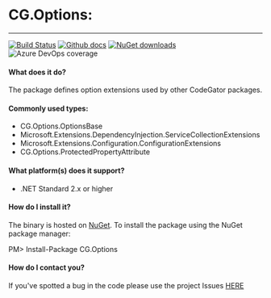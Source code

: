 # CG.Options: 
---
[![Build Status](https://dev.azure.com/codegator/CG.Options/_apis/build/status/CodeGator.CG.Options?branchName=master)](https://dev.azure.com/codegator/CG.Options/_build/latest?definitionId=21&branchName=master)
[![Github docs](https://img.shields.io/static/v1?label=Documentation&message=online&color=blue)](https://codegator.github.io/CG.Options/index.html)
[![NuGet downloads](https://img.shields.io/nuget/dt/CG.Options.svg?style=flat)](https://nuget.org/packages/CG.Options)
![Azure DevOps coverage](https://img.shields.io/azure-devops/coverage/codegator/CG.Options/21)

#### What does it do?
The package defines option extensions used by other CodeGator packages. 

#### Commonly used types:
* CG.Options.OptionsBase
* Microsoft.Extensions.DependencyInjection.ServiceCollectionExtensions
* Microsoft.Extensions.Configuration.ConfigurationExtensions
* CG.Options.ProtectedPropertyAttribute


#### What platform(s) does it support?
* .NET Standard 2.x or higher

#### How do I install it?
The binary is hosted on [NuGet](https://www.nuget.org/packages/CG.Options/). To install the package using the NuGet package manager:

PM> Install-Package CG.Options

#### How do I contact you?
If you've spotted a bug in the code please use the project Issues [HERE](https://github.com/CodeGator/CG.Options/issues)

